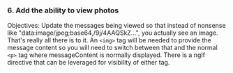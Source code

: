 ### 6. Add the ability to view photos

Objectives:
Update the messages being viewed so that instead of nonsense like "data:image/jpeg;base64,/9j/4AAQSkZ...", you actually see an image.  That's really all there is to it.  An `<img>` tag will be needed to provide the message content so you will need to switch between that and the normal `<p>` tag where messageContent is normally displayed.  There is a ngIf directive that can be leveraged for visibility of either tag.